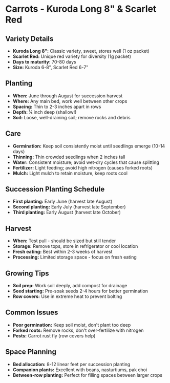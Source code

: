 # Carrots - Kuroda Long 8" & Scarlet Red

## Variety Details
- **Kuroda Long 8":** Classic variety, sweet, stores well (1 oz packet)
- **Scarlet Red:** Unique red variety for diversity (1g packet)
- **Days to maturity:** 70-80 days
- **Size:** Kuroda 6-8", Scarlet Red 6-7"

## Planting
- **When:** June through August for succession harvest
- **Where:** Any main bed, work well between other crops
- **Spacing:** Thin to 2-3 inches apart in rows
- **Depth:** ¼ inch deep (shallow!)
- **Soil:** Loose, well-draining soil; remove rocks and debris

## Care
- **Germination:** Keep soil consistently moist until seedlings emerge (10-14 days)
- **Thinning:** Thin crowded seedlings when 2 inches tall
- **Water:** Consistent moisture; avoid wet-dry cycles that cause splitting
- **Fertilizer:** Light feeding; avoid high nitrogen (causes forked roots)
- **Mulch:** Light mulch to retain moisture, keep roots cool

## Succession Planting Schedule
- **First planting:** Early June (harvest late August)
- **Second planting:** Early July (harvest late September) 
- **Third planting:** Early August (harvest late October)

## Harvest
- **When:** Test pull - should be sized but still tender
- **Storage:** Remove tops, store in refrigerator or cool location
- **Fresh eating:** Best within 2-3 weeks of harvest
- **Processing:** Limited storage space - focus on fresh eating

## Growing Tips
- **Soil prep:** Work soil deeply, add compost for drainage
- **Seed starting:** Pre-soak seeds 2-4 hours for better germination
- **Row covers:** Use in extreme heat to prevent bolting

## Common Issues
- **Poor germination:** Keep soil moist, don't plant too deep
- **Forked roots:** Remove rocks, don't over-fertilize with nitrogen
- **Pests:** Carrot rust fly (row covers help)

## Space Planning
- **Bed allocation:** 8-12 linear feet per succession planting
- **Companion plants:** Excellent with beans, nasturtiums, pak choi
- **Between-row planting:** Perfect for filling spaces between larger crops